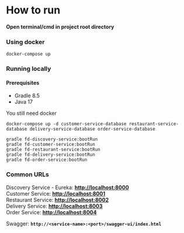 # How to run

#### Open terminal/cmd in project root directory

### Using docker

```
docker-compose up
```

### Running locally

#### Prerequisites
- Gradle 8.5
- Java 17

You still need docker 
```
docker-compose up -d customer-service-database restaurant-service-database delivery-service-database order-service-database 
```

```
gradle fd-discovery-service:bootRun 
gradle fd-customer-service:bootRun 
gradle fd-restaurant-service:bootRun 
gradle fd-delivery-service:bootRun 
gradle fd-order-service:bootRun
```

### Common URLs

Discovery Service - Eureka: **[http://localhost:8000](http://localhost:8000)** \
Customer Service: **[http://localhost:8001](http://localhost:8001)** \
Restaurant Service: **[http://localhost:8002](http://localhost:8002)** \
Delivery Service: **[http://localhost:8003](http://localhost:8003)** \
Order Service: **[http://localhost:8004](http://localhost:8004)** 

Swagger: **`http://<service-name>:<port>/swagger-ui/index.html`**
